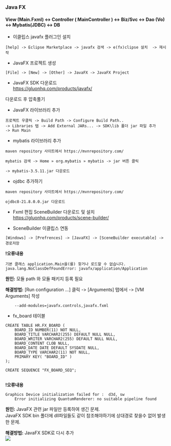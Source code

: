 ### Java FX

#### View (Main.Fxml) <-> Controller ( MainController ) <-> Biz/Svc <-> Dao (Vo) <-> Mybatis(JDBC) <-> DB

- 이클립스 javafx 플러그인 설치   
```
[help] -> Eclipse Marketplace -> javafx 검색 -> e(fx)clipse 설치  -> 재시작   
```
- JavaFX 프로젝트 생성   
```
[File] -> [New] -> [Other] -> JavaFX -> JavaFX Project   
```

- JavaFX SDK 다운로드   
https://gluonhq.com/products/javafx/

다운로드 후 압축풀기   

- JavaFX 라이브러리 추가   
```
프로젝트 우클릭 -> Build Path -> Configure Build Path..
-> Libraries 탭 -> Add External JARs... -> SDK\lib 폴더 jar 파일 추가
-> Run Main
```

- mybatis 라이브러리 추가
```
maven repository 사이트에서 https://mvnrepository.com/

mybatis 검색 -> Home » org.mybatis » mybatis -> jar 버튼 클릭 

-> mybatis-3.5.11.jar 다운로드

```

- ojdbc 추가하기 
```
maven repository 사이트에서 https://mvnrepository.com/

ojdbc8-21.8.0.0.jar 다운로드

```


- Fxml 편집 SceneBuilder 다운로드 및 설치   
https://gluonhq.com/products/scene-builder/

- SceneBuilder 이클립스 연동  
```
[Windows] -> [Prefrences] -> [JavaFX] -> [SceneBuilder executable] -> 경로저장
```


**!오류내용**
``` 
기본 클래스 application.Main을(를) 찾거나 로드할 수 없습니다.
java.lang.NoClassDefFoundError: javafx/application/Application
```
	
**원인:** 모듈 path 와 모듈 패키지 등록 필요

**해결방법:** 
	[Run configuration ...] 클릭 -> [Arguments] 탭에서 -> [VM Arguments] 작성   
```
	--add-modules=javafx.controls,javafx.fxml
```

- fx_board 테이블 
```
CREATE TABLE HR.FX_BOARD ( 
	BOARD_ID NUMBER(11) NOT NULL, 
	BOARD_TITLE VARCHAR2(255) DEFAULT NULL NULL, 
	BOARD_WRITER VARCHAR2(255) DEFAULT NULL NULL, 
	BOARD_CONTENT CLOB NULL, 
	BOARD_DATE DATE DEFAULT SYSDATE NULL, 
	BOARD_TYPE VARCHAR2(11) NOT NULL, 
	PRIMARY KEY( "BOARD_ID" ) 
);

CREATE SEQUENCE "FX_BOARD_SEQ";


```



**!오류내용** 
```
Graphics Device initialization failed for :  d3d, sw   
	Error initializing QuantumRenderer: no suitable pipeline found   
```

**원인:** JavaFX 관련 jar 파일만 등록하여 생긴 문제.   
	JavaFX SDK bin 폴더에  dll파일들도 같이 참조해야하기에 상대경로 찾을수 없어 발생한 문제.   
	
**해결방법:** JavaFX SDK로 다시 추가      
![](javafx-error.png)
